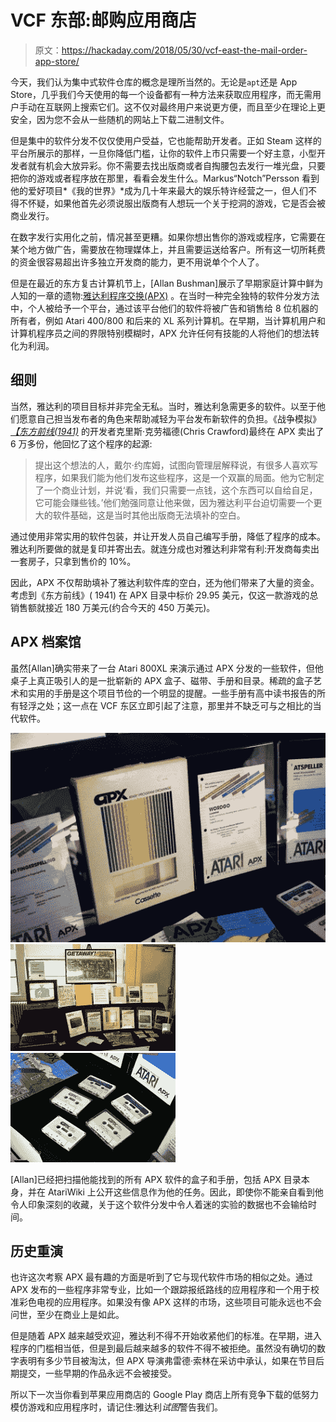 # VCF 东部:邮购应用商店

> 原文：<https://hackaday.com/2018/05/30/vcf-east-the-mail-order-app-store/>

今天，我们认为集中式软件仓库的概念是理所当然的。无论是`apt`还是 App Store，几乎我们今天使用的每一个设备都有一种方法来获取应用程序，而无需用户手动在互联网上搜索它们。这不仅对最终用户来说更方便，而且至少在理论上更安全，因为您不会从一些随机的网站上下载二进制文件。

但是集中的软件分发不仅仅使用户受益，它也能帮助开发者。正如 Steam 这样的平台所展示的那样，一旦你降低门槛，让你的软件上市只需要一个好主意，小型开发者就有机会大放异彩。你不需要去找出版商或者自掏腰包去发行一堆光盘，只要把你的游戏或者程序放在那里，看看会发生什么。Markus“Notch”Persson 看到他的爱好项目*《我的世界》*成为几十年来最大的娱乐特许经营之一，但人们不得不怀疑，如果他首先必须说服出版商有人想玩一个关于挖洞的游戏，它是否会被商业发行。

在数字发行实用化之前，情况甚至更糟。如果你想出售你的游戏或程序，它需要在某个地方做广告，需要放在物理媒体上，并且需要运送给客户。所有这一切所耗费的资金很容易超出许多独立开发商的能力，更不用说单个个人了。

但是在最近的东方复古计算机节上，[Allan Bushman]展示了早期家庭计算中鲜为人知的一章的遗物:[雅达利程序交换(APX)](https://atariwiki.org/wiki/Wiki.jsp?page=Atari%20Program%20Exchange%20%28APX%29%20Software) 。在当时一种完全独特的软件分发方法中，个人被给予一个平台，通过该平台他们的软件将被广告和销售给 8 位机器的所有者，例如 Atari 400/800 和后来的 XL 系列计算机。在早期，当计算机用户和计算机程序员之间的界限特别模糊时，APX 允许任何有技能的人将他们的想法转化为利润。

## 细则

当然，雅达利的项目目标并非完全无私。当时，雅达利急需更多的软件。以至于他们愿意自己担当发布者的角色来帮助减轻为平台发布新软件的负担。《战争模拟》 [*【东方前线(1941)*](https://en.wikipedia.org/wiki/Eastern_Front_(1941)) 的开发者克里斯·克劳福德(Chris Crawford)最终在 APX 卖出了 6 万多份，他回忆了这个程序的起源:

> 提出这个想法的人，戴尔·约库姆，试图向管理层解释说，有很多人喜欢写程序，如果我们能为他们发布这些程序，这是一个双赢的局面。他为它制定了一个商业计划，并说‘看，我们只需要一点钱，这个东西可以自给自足，它可能会赚些钱。’他们勉强同意让他来做，因为雅达利平台迫切需要一个更大的软件基础，这是当时其他出版商无法填补的空白。

通过使用非常实用的软件包装，并让开发人员自己编写手册，降低了程序的成本。雅达利所要做的就是复印并寄出去。就连分成也对雅达利非常有利:开发商每卖出一套房子，只拿到售价的 10%。

因此，APX 不仅帮助填补了雅达利软件库的空白，还为他们带来了大量的资金。考虑到《东方前线》( 1941) 在 APX 目录中标价 29.95 美元，仅这一款游戏的总销售额就接近 180 万美元(约合今天的 450 万美元)。

## APX 档案馆

虽然[Allan]确实带来了一台 Atari 800XL 来演示通过 APX 分发的一些软件，但他桌子上真正吸引人的是一批崭新的 APX 盒子、磁带、手册和目录。稀疏的盒子艺术和实用的手册是这个项目节俭的一个明显的提醒。一些手册有高中读书报告的所有轻浮之处；这一点在 VCF 东区立即引起了注意，那里并不缺乏可与之相比的当代软件。

 [![apx_box](img/5f6b681e961e2cead9db44848e326642.png "apx_box")](https://i0.wp.com/hackaday.com/wp-content/uploads/2018/05/apx_box.jpg?ssl=1)  [![apx_table](img/5290686e01a2821ddb2808485c0d0669.png "apx_table")](https://i0.wp.com/hackaday.com/wp-content/uploads/2018/05/apx_table.jpg?ssl=1)  [![apx_tapes](img/0efa6c6fbb01fcc60a3b69423f8633b9.png "apx_tapes")](https://i0.wp.com/hackaday.com/wp-content/uploads/2018/05/apx_tapes.jpg?ssl=1) 

[Allan]已经把扫描他能找到的所有 APX 软件的盒子和手册，包括 APX 目录本身，并在 AtariWiki 上公开这些信息作为他的任务。因此，即使你不能亲自看到他令人印象深刻的收藏，关于这个软件分发中令人着迷的实验的数据也不会输给时间。

## 历史重演

也许这次考察 APX 最有趣的方面是听到了它与现代软件市场的相似之处。通过 APX 发布的一些程序非常专业，比如一个跟踪报纸路线的应用程序和一个用于校准彩色电视的应用程序。如果没有像 APX 这样的市场，这些项目可能永远也不会问世，至少在商业上是如此。

但是随着 APX 越来越受欢迎，雅达利不得不开始收紧他们的标准。在早期，进入程序的门槛相当低，但是到最后越来越多的软件不得不被拒绝。虽然没有确切的数字表明有多少节目被淘汰，但 APX 导演弗雷德·索林在采访中承认，如果在节目后期提交，一些早期的作品永远不会被接受。

所以下一次当你看到苹果应用商店的 Google Play 商店上所有竞争下载的低努力模仿游戏和应用程序时，请记住:雅达利*试图*警告我们。